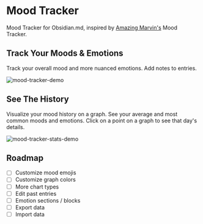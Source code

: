 # Mood Tracker
Mood Tracker for Obsidian.md, inspired by [Amazing Marvin's](https://amazingmarvin.com/) Mood Tracker.

## Track Your Moods & Emotions
Track your overall mood and more nuanced emotions.
Add notes to entries.

![mood-tracker-demo](https://user-images.githubusercontent.com/36126057/235359413-ab006f61-9b13-4a2c-934a-e4b5f5d554f5.gif)


## See The History
Visualize your mood history on a graph.
See your average and most common moods and emotions.
Click on a point on a graph to see that day's details.

![mood-tracker-stats-demo](https://user-images.githubusercontent.com/36126057/235359375-14337714-6e4b-440a-81a3-fbe42bbeb4c2.gif)


## Roadmap
- [ ] Customize mood emojis
- [ ] Customize graph colors
- [ ] More chart types
- [ ] Edit past entries
- [ ] Emotion sections / blocks
- [ ] Export data
- [ ] Import data
